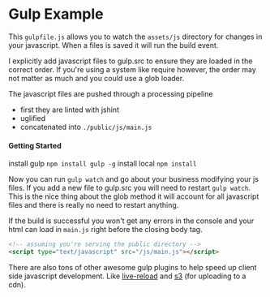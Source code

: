 Gulp Example
==================

This `gulpfile.js` allows you to watch the `assets/js` directory for changes
in your javascript. When a files is saved it will run the build event.

I explicitly add javascript files to gulp.src to ensure they are loaded
in the correct order. If you're using a system like require however, the order may not matter as much and you could use a glob loader.

The javascript files are pushed through a processing pipeline

- first they are linted with jshint
- uglified
- concatenated into `./public/js/main.js`

#### Getting Started

install gulp `npm install gulp -g`
install local `npm install`

Now you can run `gulp watch` and go about your business modifying your js files.
If you add a new file to gulp.src you will need to restart `gulp watch`. This is the nice thing about the glob method it will account for all javascript files and there is really no need to restart anything.

If the build is successful you won't get any errors in the console and your html can load in `main.js` right before the closing body tag.

```html
<!-- assuming you're serving the public directory -->
<script type="text/javascript" src="/js/main.js"></script>
```

There are also tons of other awesome gulp plugins to help speed up client side javascript development. Like [live-reload][1] and [s3][2] (for uploading to a cdn).

[1]: https://www.npmjs.org/package/gulp-livereload
[2]: https://www.npmjs.org/package/gulp-s3